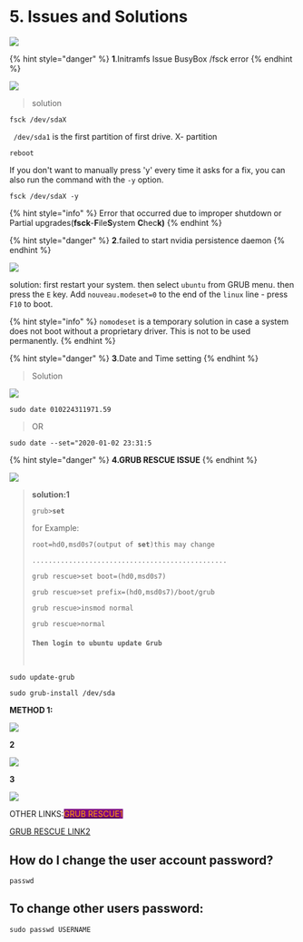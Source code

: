 # 5. Issues and Solutions

![](<.gitbook/assets/Bug fixing.gif>)

{% hint style="danger" %}
**1**.Initramfs Issue BusyBox /fsck error
{% endhint %}

![](.gitbook/assets/FSCK.jpg)

> solution

```
fsck /dev/sdaX
```

` /dev/sda1` is the first partition of first drive. X- partition

```
reboot
```

If you don't want to manually press 'y' every time it asks for a fix, you can also run the command with the `-y` option.

```
fsck /dev/sdaX -y
```

{% hint style="info" %}
Error that occurred due to improper shutdown or Partial upgrades(**fsck**-**F**ile**S**ystem **C**hec**k)**
{% endhint %}

{% hint style="danger" %}
**2**.failed to start nvidia persistence daemon
{% endhint %}

![](.gitbook/assets/500089300355\_338398.jpg)

solution: first restart your system. then select `ubuntu` from GRUB menu. then press the `E` key. Add `nouveau.modeset=0` to the end of the `linux` line - press `F10` to boot.

{% hint style="info" %}
&#x20;`nomodeset` is a temporary solution in case a system does not boot without a proprietary driver. This is not to be used permanently.
{% endhint %}

{% hint style="danger" %}
**3**.Date and Time setting
{% endhint %}

> Solution

![](.gitbook/assets/IMAGE2.jpg)

```
sudo date 010224311971.59
```

> OR

```
sudo date --set="2020-01-02 23:31:5
```

{% hint style="danger" %}
**4.GRUB RESCUE ISSUE**
{% endhint %}

![](.gitbook/assets/grubpic.jpg)

> **solution:1**
>
> `grub>`**`set`**
>
> for Example:
>
> `root=hd0,msd0s7(output of `**`set`**`)this may change`
>
> `................................................`
>
> `grub rescue>set boot=(hd0,msd0s7)`
>
> `grub rescue>set prefix=(hd0,msd0s7)/boot/grub`
>
> `grub rescue>insmod normal`
>
> `grub rescue>normal`
>
> #### `Then login to ubuntu update Grub`
>
> ` `

```
sudo update-grub
```

```
sudo grub-install /dev/sda
```

**METHOD 1:**

![](.gitbook/assets/grub.JPG)

**2**

![](.gitbook/assets/grub2.JPG)

**3**

![](.gitbook/assets/grub3.JPG)

OTHER LINKS:[<mark style="color:orange;background-color:purple;">GRUB RESCUE</mark>](https://www.pcsuggest.com/grub-rescue-linux/)<mark style="color:orange;background-color:purple;">1</mark>&#x20;

[GRUB RESCUE LINK2](https://itsfoss.com/fix-minimal-bash-line-editing-supported-grub-error-linux/)



## How do I change the user account password?

```
passwd
```

## To change other users password:

```
sudo passwd USERNAME
```

